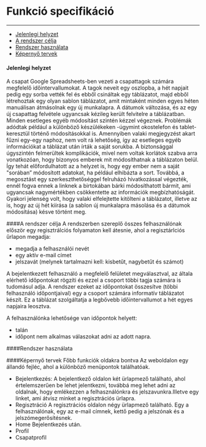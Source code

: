 # Funkció specifikáció
* * *



- [Jelenlegi helyzet](#jelenlegi-helyzet)
- [A rendszer célja](#a-rendszer-célja)
- [Rendszer használata](#rendszer-használata)
- [Képernyő tervek](#képernyő-tervek)


#### Jelenlegi helyzet

A csapat Google Spreadsheets-ben vezeti a csapattagok számára megfelelő időintervallumokat. A tagok neveit egy oszlopba, a hét napjait pedig egy sorba vették fel és ebből csináltak egy táblázatot, majd ebből létrehoztak egy olyan sablon táblázatot, amit mintaként minden egyes héten manuálisan átmásolnak egy új munkalapra. A dátumok változása, és az egy új csapattag felvétele ugyancsak kézileg került felvitelre a táblázatban. Minden esetleges egyéb módosítást szintén kézzel végeznek. Problémák adódtak például a különböző készülékeken -úgymint okostelefon és tablet- keresztül történő módosításokkal is. Amennyiben valaki megjegyzést akart fűzni egy-egy naphoz, nem volt rá lehetőség, így az esetleges egyéb információkat a táblázat után írták a saját sorukba. A biztonsággal úgyszintén felmerültek komplikációk, mivel nem voltak korlátok szabva arra vonatkozóan, hogy bizonyos emberek mit módosíthatnak a táblázaton belül. Így tehát előfordulhatott az a helyzet is, hogy egy ember nem a saját "sorában” módosított adatokat, ha például elhibázta a sort. Továbbá, a megosztást egy szerkeszthetőséggel felruházó hivatkozással végezték, ennél fogva ennek a linknek a birtokában bárki módosíthatott bármit, ami ugyancsak nagymértékben csökkentette az információk megbízhatóságát. Gyakori jelenség volt, hogy valaki elfelejtette kitölteni a táblázatot, illetve az is, hogy az új hét kiírása (a sablon új munkalapra másolása és a dátumok módosítása) késve történt meg.

####A rendszer célja
A rendszerben szereplő összes felhasználónak először egy regisztrálciós folyamaton kell átesnie, ahol a regisztárlciós űrlapon megadja:
- megadja a felhasználói nevét
- egy aktív e-mail címet
- jelszavát (melynek tartalmazni kell: kisbetűt, nagybetűt és számot)

A bejelentkezett felhasználó a megfelelő felületet megválasztval, az általa elérhető időpontokat rögzíti és ezzel a csoport többi tagja számára is tudomásul adja. A rendszer ezeket az időpontokat összesítve (többi felhasználó időpontjaival) egy a csoport számára informatív táblázatot készít. Ez a táblázat szolgáltatja a legbővebb időintervallumot a hét egyes napjaira leosztva.

A felhasználónka lehetősége van időpontok helyett: 
- talán
- időpont nem alkalmas
válaszokat adni az adott napra.

####Rendszer használata

####Képernyő tervek
Főbb funkciók oldakra bontva
Az weboldalon egy állandó fejléc, ahol a különböző menüpontok találhatóak.
- Bejelentkezés:
 A bejelentkező oldalon két ürlapmező található, ahol 		értelemszerűen be lehet jelentkezni, továbbá meg lehet 		adni az oldalnak, hogy emlékezzen a felhasználónkra és 		jelszavunkra.Illetve egy linket, ami átvisz minket a 		regisztrációs ürlapra.
- Regisztráció
   A regisztrációs oldalon négy ürlapmező található. Egy a felhasználónak, egy az e-mail címnek, kettő pedig a jelszónak és a jelszómegerősítésnek.
- Home
 	Bejelentkezés után.
- Profil
- Csapatprofil




